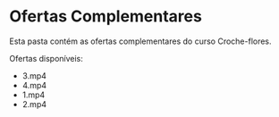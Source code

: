 # Ofertas Complementares

Esta pasta contém as ofertas complementares do curso Croche-flores.

Ofertas disponíveis:
- 3.mp4
- 4.mp4
- 1.mp4
- 2.mp4